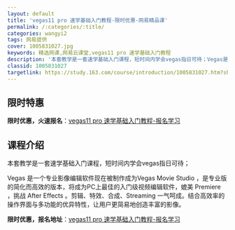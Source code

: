 ```yaml
---
layout: default
title: 'vegas11 pro 速学基础入门教程-限时优惠-网易精品课'
permalink: /:categories/:title/
categories: wangyi2
tags: 网易提供
cover: 1005831027.jpg
keywords: 精选网课,网易云课堂,vegas11 pro 速学基础入门教程
description: '本套教学是一套速学基础入门课程，短时间内学会vegas指日可待；Vegas是一个专业影像编辑软件现在被制作成为Vegas'
classid: 1005831027
targetlink: https://study.163.com/course/introduction/1005831027.htm?share=1&shareId=1025206652&utm_campaign=share&utm_medium=iphoneShare&utm_source=&utm_u=1025206652
---
```


## 限时特惠

**限时优惠，火速报名**：[vegas11 pro 速学基础入门教程-报名学习](https://study.163.com/course/introduction/1005831027.htm?share=1&shareId=1025206652&utm_campaign=share&utm_medium=iphoneShare&utm_source=&utm_u=1025206652)

## 课程介绍

本套教学是一套速学基础入门课程，短时间内学会vegas指日可待；

Vegas 是一个专业影像编辑软件现在被制作成为Vegas Movie Studio ，是专业版的简化而高效的版本，将成为PC上最佳的入门级视频编辑软件，媲美 Premiere ，挑战 After Effects 。剪辑、特效、合成、Streaming 一气呵成。结合高效率的操作界面与多功能的优异特性，让用户更简易地创造丰富的影像。

**限时优惠，报名地址**：[vegas11 pro 速学基础入门教程-报名学习](https://study.163.com/course/introduction/1005831027.htm?share=1&shareId=1025206652&utm_campaign=share&utm_medium=iphoneShare&utm_source=&utm_u=1025206652)

